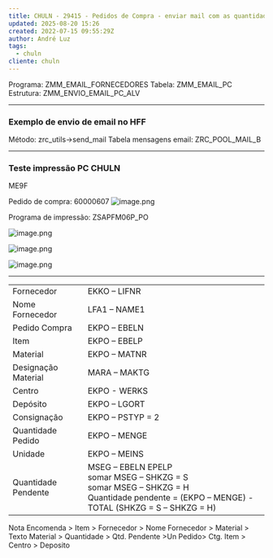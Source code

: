 ```yaml
---
title: CHULN - 29415 - Pedidos de Compra - enviar mail com as quantidades a fornecedor
updated: 2025-08-20 15:26
created: 2022-07-15 09:55:29Z
author: André Luz
tags:
  - chuln
cliente: chuln
---
```


Programa: ZMM_EMAIL_FORNECEDORES
Tabela: ZMM_EMAIL_PC
Estrutura: ZMM_ENVIO_EMAIL_PC_ALV

* * *

### Exemplo de envio de email no HFF

Método: zrc_utils->send_mail
Tabela mensagens email: ZRC_POOL_MAIL_B

* * *

### Teste impressão PC CHULN

ME9F

Pedido de compra: 60000607
![image.png](image-25.png)

Programa de impressão: ZSAPFM06P_PO

![image.png](image-26.png)

![image.png](image-24.png)

![image.png](image-23.png)

* * *

|     |     |
| --- | --- |
| Fornecedor | EKKO – LIFNR |
| Nome Fornecedor | LFA1 – NAME1 |
| Pedido Compra | EKPO – EBELN |
| Item | EKPO – EBELP |
| Material | EKPO – MATNR |
| Designação Material | MARA – MAKTG |
| Centro | EKPO - WERKS |
| Depósito | EKPO – LGORT |
| Consignação | EKPO – PSTYP = 2 |
| Quantidade Pedido | EKPO – MENGE |
| Unidade | EKPO – MEINS |
| Quantidade Pendente | MSEG – EBELN EPELP<br>somar MSEG – SHKZG = S<br>somar MSEG – SHKZG = H<br>Quantidade pendente = (EKPO – MENGE) - TOTAL (SHKZG = S – SHKZG = H) |

Nota Encomenda > Item > Fornecedor > Nome Fornecedor > Material > Texto Material > Quantidade > Qtd. Pendente >Un Pedido> Ctg. Item > Centro > Deposito